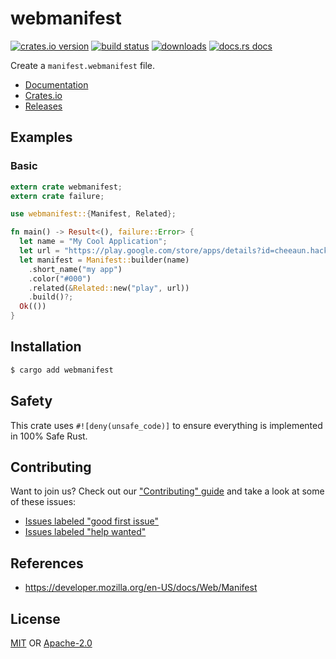 # webmanifest
[![crates.io version][1]][2] [![build status][3]][4]
[![downloads][5]][6] [![docs.rs docs][7]][8]

Create a `manifest.webmanifest` file.

- [Documentation][8]
- [Crates.io][2]
- [Releases][releases]

## Examples
### Basic
```rust
extern crate webmanifest;
extern crate failure;

use webmanifest::{Manifest, Related};

fn main() -> Result<(), failure::Error> {
  let name = "My Cool Application";
  let url = "https://play.google.com/store/apps/details?id=cheeaun.hackerweb";
  let manifest = Manifest::builder(name)
    .short_name("my app")
    .color("#000")
    .related(&Related::new("play", url))
    .build()?;
  Ok(())
}
```

## Installation
```sh
$ cargo add webmanifest
```

## Safety
This crate uses ``#![deny(unsafe_code)]`` to ensure everything is implemented in
100% Safe Rust.

## Contributing
Want to join us? Check out our ["Contributing" guide][contributing] and take a
look at some of these issues:

- [Issues labeled "good first issue"][good-first-issue]
- [Issues labeled "help wanted"][help-wanted]

## References
- https://developer.mozilla.org/en-US/docs/Web/Manifest

## License
[MIT](./LICENSE-MIT) OR [Apache-2.0](./LICENSE-APACHE)

[1]: https://img.shields.io/crates/v/webmanifest.svg?style=flat-square
[2]: https://crates.io/crates/webmanifest
[3]: https://img.shields.io/travis/chooxide/webmanifest.svg?style=flat-square
[4]: https://travis-ci.org/chooxide/webmanifest
[5]: https://img.shields.io/crates/d/webmanifest.svg?style=flat-square
[6]: https://crates.io/crates/webmanifest
[7]: https://img.shields.io/badge/docs-latest-blue.svg?style=flat-square
[8]: https://docs.rs/webmanifest

[releases]: https://github.com/chooxide/webmanifest/releases
[contributing]: https://github.com/chooxide/webmanifest/.github/CONTRIBUTING.md
[good-first-issue]: https://github.com/chooxide/webmanifest/labels/good%20first%20issue
[help-wanted]: https://github.com/chooxide/webmanifest/labels/help%20wanted
